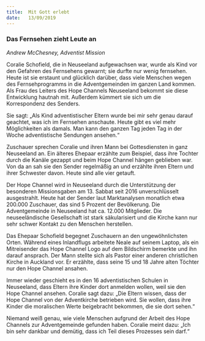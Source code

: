 ```yaml
---
title:  Mit Gott erlebt
date:   13/09/2019
---
```


### Das Fernsehen zieht Leute an

_Andrew McChesney, Adventist Mission_

Coralie Schofield, die in Neuseeland aufgewachsen war, wurde als Kind vor den Gefahren des Fernsehens gewarnt; sie durfte nur wenig fernsehen. Heute ist sie erstaunt und glücklich darüber, dass viele Menschen wegen des Fernsehprogramms in die Adventgemeinden im ganzen Land kommen. Als Frau des Leiters des Hope Channels Neuseeland bekommt sie diese Entwicklung hautnah mit. Außerdem kümmert sie sich um die Korrespondenz des Senders.

Sie sagt: „Als Kind adventistischer Eltern wurde bei mir sehr genau darauf geachtet, was ich im Fernsehen anschaute. Heute gibt es viel mehr Möglichkeiten als damals. Man kann den ganzen Tag jeden Tag in der Woche adventistische Sendungen ansehen.“

Zuschauer sprechen Coralie und ihren Mann bei Gottesdiensten in ganz Neuseeland an. Ein älteres Ehepaar erzählte zum Beispiel, dass ihre Tochter durch die Kanäle gezappt und beim Hope Channel hängen geblieben war. Von da an sah sie den Sender regelmäßig an und erzählte ihren Eltern und ihrer Schwester davon. Heute sind alle vier getauft.

Der Hope Channel wird in Neuseeland durch die Unterstützung der besonderen Missionsgaben am 13. Sabbat seit 2016 unverschlüsselt ausgestrahlt. Heute hat der Sender laut Marktanalysen monatlich etwa 200.000 Zuschauer, das sind 5 Prozent der Bevölkerung. Die Adventgemeinde in Neuseeland hat ca. 12.000 Mitglieder. Die neuseeländische Gesellschaft ist stark säkularisiert und die Kirche kann nur sehr schwer Kontakt zu den Menschen herstellen.

Das Ehepaar Schofield begegnet Zuschauern an den ungewöhnlichsten Orten. Während eines Inlandflugs arbeitete Neale auf seinem Laptop, als ein Mitreisender das Hope Channel Logo auf dem Bildschirm bemerkte und ihn darauf ansprach. Der Mann stellte sich als Pastor einer anderen christlichen Kirche in Auckland vor. Er erzählte, dass seine 15 und 18 Jahre alten Töchter nur den Hope Channel ansahen.

Immer wieder geschieht es in den 16 adventistischen Schulen in Neuseeland, dass Eltern ihre Kinder dort anmelden wollen, weil sie den Hope Channel ansehen. Coralie sagt dazu: „Die Eltern wissen, dass der Hope Channel von der Adventkirche betrieben wird. Sie wollen, dass ihre Kinder die moralischen Werte beigebracht bekommen, die sie dort sehen.“

Niemand weiß genau, wie viele Menschen aufgrund der Arbeit des Hope Channels zur Adventgemeinde gefunden haben. Coralie meint dazu: „Ich bin sehr dankbar und demütig, dass ich Teil dieses Prozesses sein darf.“
